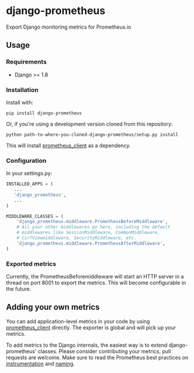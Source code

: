 # django-prometheus
Export Django monitoring metrics for Prometheus.io

## Usage

### Requirements

* Django >= 1.8

### Installation

Install with:
```shell
pip install django-prometheus
```

Or, if you're using a development version cloned from this repository:
```shell
python path-to-where-you-cloned-django-prometheus/setup.py install
```

This will install [prometheus_client](https://github.com/prometheus/client_python) as a dependency.

### Configuration

In your settings.py:

```python
INSTALLED_APPS = (
   ...
   'django_prometheus',
   ...
)

MIDDLEWARE_CLASSES = (
    'django_prometheus.middleware.PrometheusBeforeMiddleware',
    # All your other middlewares go here, including the default
    # middlewares like SessionMiddleware, CommonMiddleware,
    # CsrfViewmiddleware, SecurityMiddleware, etc.
    'django_prometheus.middleware.PrometheusAfterMiddleware',
)
```

### Exported metrics

Currently, the PrometheusBeforemiddleware will start an HTTP server in
a thread on port 8001 to export the metrics. This will become
configurable in the future.

## Adding your own metrics

You can add application-level metrics in your code by using
[prometheus_client](https://github.com/prometheus/client_python)
directly. The exporter is global and will pick up your metrics.

To add metrics to the Django internals, the easiest way is to extend
django-prometheus' classes. Please consider contributing your metrics,
pull requests are welcome. Make sure to read the Prometheus best
practices on
[instrumentation](http://prometheus.io/docs/practices/instrumentation/)
and [naming](http://prometheus.io/docs/practices/naming/).

